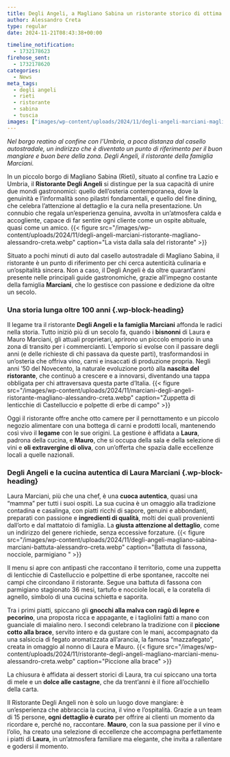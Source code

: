 ```yaml
---
title: Degli Angeli, a Magliano Sabina un ristorante storico di ottima cucina
author: Alessandro Creta
type: regular
date: 2024-11-21T08:43:38+00:00

timeline_notification:
  - 1732178623
firehose_sent:
  - 1732178620
categories:
  - News
meta_tags:
  - degli angeli
  - rieti
  - ristorante
  - sabina
  - tuscia
images: ["images/wp-content/uploads/2024/11/degli-angeli-marciani-magliano-sabina-alessandro-creta.webp"]
---
```

_Nel borgo reatino al confine con l&#8217;Umbria, a poca distanza dal casello autostradale, un indirizzo che è diventato un punto di riferimento per il buon mangiare e buon bere della zona. Degli Angeli, il ristorante della famiglia Marciani._

In un piccolo borgo di Magliano Sabina (Rieti), situato al confine tra Lazio e Umbria, il&nbsp;**Ristorante Degli Angeli**&nbsp;si distingue per la sua capacità di unire due mondi gastronomici: quello dell&#8217;osteria contemporanea, dove la genuinità e l&#8217;informalità sono pilastri fondamentali, e quello del fine dining, che celebra l&#8217;attenzione al dettaglio e la cura nella presentazione. Un connubio che regala un’esperienza genuina, avvolta in un’atmosfera calda e accogliente, capace di far sentire ogni cliente come un ospite abituale, quasi come un amico.
{{< figure src="/images/wp-content/uploads/2024/11/degli-angeli-marciani-ristorante-magliano-alessandro-creta.webp" caption="La vista dalla sala del ristorante" >}}
 

Situato a pochi minuti di auto dal casello autostradale di Magliano Sabina, il ristorante è un punto di riferimento per chi cerca autenticità culinaria e un’ospitalità sincera. Non a caso, il Degli Angeli è da oltre quarant’anni presente nelle principali guide gastronomiche, grazie all’impegno costante della famiglia&nbsp;**Marciani**, che lo gestisce con passione e dedizione da oltre un secolo.

### **Una storia lunga oltre 100 anni** {.wp-block-heading}

Il legame tra il ristorante **Degli Angeli e la famiglia Marciani** affonda le radici nella storia. Tutto iniziò più di un secolo fa, quando i **bisnonni** di Laura e Mauro Marciani, gli attuali proprietari, aprirono un piccolo emporio in una zona di transito per i commercianti. L’emporio si evolse con il passare degli anni (e delle richieste di chi passava da queste parti), trasformandosi in un’osteria che offriva vino, carni e insaccati di produzione propria. Negli anni ’50 del Novecento, la naturale evoluzione portò alla **nascita del ristorante**, che continuò a crescere e a innovarsi, diventando una tappa obbligata per chi attraversava questa parte d’Italia.
{{< figure src="/images/wp-content/uploads/2024/11/marciani-degli-angeli-ristorante-magliano-alessandro-creta.webp" caption="Zuppetta di lenticchie di Castelluccio e polpette di erbe di campo" >}}
 

Oggi il ristorante offre anche otto camere per il pernottamento e un piccolo negozio alimentare con una bottega di carni e prodotti locali, mantenendo così vivo il **legame** con le sue origini. La gestione è affidata a **Laura**, padrona della cucina, e **Mauro**, che si occupa della sala e della selezione di vini e **oli extravergine di oliva**, con un’offerta che spazia dalle eccellenze locali a quelle nazionali.

### Degli Angeli e la cucina autentica di Laura Marciani {.wp-block-heading}

Laura Marciani, più che una chef, è una&nbsp;**cuoca autentica**, quasi una &#8220;mamma&#8221; per tutti i suoi ospiti. La sua cucina è un omaggio alla tradizione contadina e casalinga, con piatti ricchi di sapore, genuini e abbondanti, preparati con passione e **ingredienti di qualità**, molti dei quali provenienti dall’orto e dal mattatoio di famiglia. La **giusta attenzione al dettaglio**, come un indirizzo del genere richiede, senza eccessive forzature.
{{< figure src="/images/wp-content/uploads/2024/11/degli-angeli-magliano-sabina-marciani-battuta-alessandro-creta.webp" caption="Battuta di fassona, nocciole, parmigiano " >}}
 

Il menu si apre con antipasti che raccontano il territorio, come una zuppetta di lenticchie di Castelluccio e polpettine di erbe spontanee, raccolte nei campi che circondano il ristorante. Segue una battuta di fassona con parmigiano stagionato 36 mesi, tartufo e nocciole locali, e la coratella di agnello, simbolo di una cucina schietta e saporita.

Tra i primi piatti, spiccano gli&nbsp;**gnocchi alla malva con ragù di lepre e pecorino**, una proposta ricca e appagante, e i tagliolini fatti a mano con guanciale di maialino nero. I secondi celebrano la tradizione con il **piccione cotto alla brace**, servito intero e da gustare con le mani, accompagnato da una salsiccia di fegato aromatizzata all’arancia, la famosa “mazzafegato”, creata in omaggio al nonno di Laura e Mauro.
{{< figure src="/images/wp-content/uploads/2024/11/ristorante-degli-angeli-magliano-marciani-menu-alessandro-creta.webp" caption="Piccione alla brace" >}}
 

La chiusura è affidata ai dessert storici di Laura, tra cui spiccano una torta di mele e un **dolce alle castagne**, che da trent’anni è il fiore all’occhiello della carta.

Il Ristorante Degli Angeli non è solo un luogo dove mangiare: è un’esperienza che abbraccia la cucina, il vino e l’ospitalità. Grazie a un team di 15 persone, **ogni dettaglio è curato** per offrire ai clienti un momento da ricordare e, perché no, raccontare. **Mauro**, con la sua passione per il vino e l’olio, ha creato una selezione di eccellenze che accompagna perfettamente i piatti di **Laura**, in un’atmosfera familiare ma elegante, che invita a rallentare e godersi il momento.